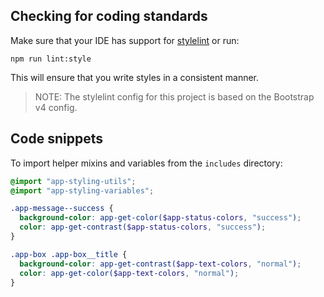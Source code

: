 
## Checking for coding standards

Make sure that your IDE has support for [stylelint](https://stylelint.io/) or run:
```
npm run lint:style
```

This will ensure that you write styles in a consistent manner.

> NOTE: The stylelint config for this project is based on the Bootstrap v4 config.


## Code snippets

To import helper mixins and variables from the `includes` directory:
```scss
@import "app-styling-utils";
@import "app-styling-variables";

.app-message--success {
  background-color: app-get-color($app-status-colors, "success");
  color: app-get-contrast($app-status-colors, "success");
}

.app-box .app-box__title {
  background-color: app-get-contrast($app-text-colors, "normal");
  color: app-get-color($app-text-colors, "normal");
}
```
